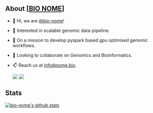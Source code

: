 ## About [[BIO NOME](https://github.com/bio-nome/)]

- 👋 Hi, we are [@bio-nome](https://bio-nome.github.io/)!
- 👀 Interested in scalable genomic data-pipeline.
- 🌱 On a mission to develop pyspark based gpu optimised genomic workflows.
- 💞️ Looking to collaborate on Genomics and Bioinformatics.
- 📫 Reach us at info@nome.bio.

  ![](https://komarev.com/ghpvc/?username=bio-nome&style=flat-square&color=brightgreen) ![](https://img.shields.io/github/followers/bio-nome?label=Followers&style=flat-square&color=brightgreen)

## Stats

[![bio-nome's github stats](https://github-readme-stats.vercel.app/api?username=bio-nome&show_icons=true&theme=dark&count_private=true)](https://github-readme-stats.vercel.app/api?username=bio-nome&show_icons=true&theme=dark&count_private=true&include_all_commits=true)
